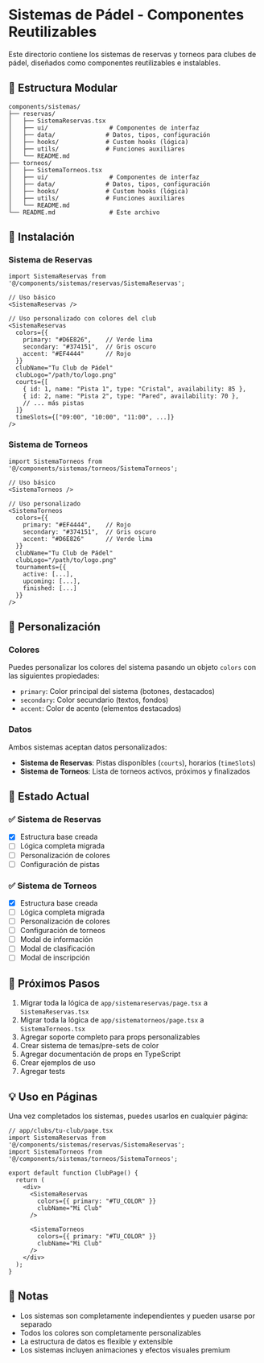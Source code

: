 # Sistemas de Pádel - Componentes Reutilizables

Este directorio contiene los sistemas de reservas y torneos para clubes de pádel, diseñados como componentes reutilizables e instalables.

## 📁 Estructura Modular

```
components/sistemas/
├── reservas/
│   ├── SistemaReservas.tsx
│   ├── ui/                 # Componentes de interfaz
│   ├── data/              # Datos, tipos, configuración
│   ├── hooks/             # Custom hooks (lógica)
│   ├── utils/             # Funciones auxiliares
│   └── README.md
├── torneos/
│   ├── SistemaTorneos.tsx
│   ├── ui/                 # Componentes de interfaz
│   ├── data/              # Datos, tipos, configuración
│   ├── hooks/             # Custom hooks (lógica)
│   ├── utils/             # Funciones auxiliares
│   └── README.md
└── README.md               # Este archivo
```

## 🚀 Instalación

### Sistema de Reservas

```tsx
import SistemaReservas from '@/components/sistemas/reservas/SistemaReservas';

// Uso básico
<SistemaReservas />

// Uso personalizado con colores del club
<SistemaReservas 
  colors={{
    primary: "#D6E826",    // Verde lima
    secondary: "#374151",  // Gris oscuro
    accent: "#EF4444"      // Rojo
  }}
  clubName="Tu Club de Pádel"
  clubLogo="/path/to/logo.png"
  courts={[
    { id: 1, name: "Pista 1", type: "Cristal", availability: 85 },
    { id: 2, name: "Pista 2", type: "Pared", availability: 70 },
    // ... más pistas
  ]}
  timeSlots={["09:00", "10:00", "11:00", ...]}
/>
```

### Sistema de Torneos

```tsx
import SistemaTorneos from '@/components/sistemas/torneos/SistemaTorneos';

// Uso básico
<SistemaTorneos />

// Uso personalizado
<SistemaTorneos 
  colors={{
    primary: "#EF4444",    // Rojo
    secondary: "#374151",  // Gris oscuro
    accent: "#D6E826"      // Verde lima
  }}
  clubName="Tu Club de Pádel"
  clubLogo="/path/to/logo.png"
  tournaments={{
    active: [...],
    upcoming: [...],
    finished: [...]
  }}
/>
```

## 🎨 Personalización

### Colores

Puedes personalizar los colores del sistema pasando un objeto `colors` con las siguientes propiedades:

- `primary`: Color principal del sistema (botones, destacados)
- `secondary`: Color secundario (textos, fondos)
- `accent`: Color de acento (elementos destacados)

### Datos

Ambos sistemas aceptan datos personalizados:

- **Sistema de Reservas**: Pistas disponibles (`courts`), horarios (`timeSlots`)
- **Sistema de Torneos**: Lista de torneos activos, próximos y finalizados

## 📝 Estado Actual

### ✅ Sistema de Reservas
- [x] Estructura base creada
- [ ] Lógica completa migrada
- [ ] Personalización de colores
- [ ] Configuración de pistas

### ✅ Sistema de Torneos  
- [x] Estructura base creada
- [ ] Lógica completa migrada
- [ ] Personalización de colores
- [ ] Configuración de torneos
- [ ] Modal de información
- [ ] Modal de clasificación
- [ ] Modal de inscripción

## 🔄 Próximos Pasos

1. Migrar toda la lógica de `app/sistemareservas/page.tsx` a `SistemaReservas.tsx`
2. Migrar toda la lógica de `app/sistematorneos/page.tsx` a `SistemaTorneos.tsx`
3. Agregar soporte completo para props personalizables
4. Crear sistema de temas/pre-sets de color
5. Agregar documentación de props en TypeScript
6. Crear ejemplos de uso
7. Agregar tests

## 💡 Uso en Páginas

Una vez completados los sistemas, puedes usarlos en cualquier página:

```tsx
// app/clubs/tu-club/page.tsx
import SistemaReservas from '@/components/sistemas/reservas/SistemaReservas';
import SistemaTorneos from '@/components/sistemas/torneos/SistemaTorneos';

export default function ClubPage() {
  return (
    <div>
      <SistemaReservas 
        colors={{ primary: "#TU_COLOR" }}
        clubName="Mi Club"
      />
      
      <SistemaTorneos 
        colors={{ primary: "#TU_COLOR" }}
        clubName="Mi Club"
      />
    </div>
  );
}
```

## 📖 Notas

- Los sistemas son completamente independientes y pueden usarse por separado
- Todos los colores son completamente personalizables
- La estructura de datos es flexible y extensible
- Los sistemas incluyen animaciones y efectos visuales premium

